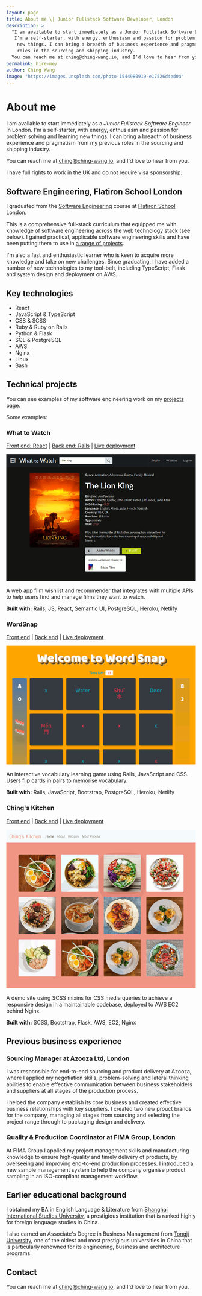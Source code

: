 ```yaml
---
layout: page
title: About me \| Junior Fullstack Software Developer, London
description: >
  "I am available to start immediately as a Junior Fullstack Software Engineer in London.
   I’m a self-starter, with energy, enthusiasm and passion for problem solving and learning
    new things. I can bring a breadth of business experience and pragmatism from my previous 
    roles in the sourcing and shipping industry.
  You can reach me at ching@ching-wang.io, and I’d love to hear from you."
permalink: hire-me/
author: Ching Wang
image: "https://images.unsplash.com/photo-1544980919-e17526d4ed0a"
---
```


# About me

I am available to start immediately as a _Junior Fullstack Software Engineer_ in London.
I'm a self-starter, with energy, enthusiasm and passion for problem solving and
learning new things. I can bring a breadth of business experience and pragmatism
from my previous roles in the sourcing and shipping industry.

You can reach me at [ching@ching-wang.io](mailto:ching@ching-wang.io), and I'd
love to hear from you.

I have full rights to work in the UK and do not require visa sponsorship.

## Software Engineering, Flatiron School London

I graduated from the
[Software Engineering](https://flatironschool.com/career-courses/coding-bootcamp/london)
course at [Flatiron School London](https://flatironschool.com/campuses/london).

This is a comprehensive full-stack curriculum that equipped me with knowledge of
software engineering across the web technology stack (see below). I gained
practical, applicable software engineering skills and have been putting them to
use in [a range of projects](/projects).

I'm also a fast and enthusiastic learner who is keen to acquire more knowledge
and take on new challenges. Since graduating, I have added a number of new
technologies to my tool-belt, including TypeScript, Flask and system design and
deployment on AWS.

## Key technologies

- React
- JavaScript & TypeScript
- CSS & SCSS
- Ruby & Ruby on Rails
- Python & Flask
- SQL & PostgreSQL
- AWS
- Nginx
- Linux
- Bash

## Technical projects

You can see examples of my software engineering work on my [projects
page](/projects).

Some examples:

### What to Watch

[Front end: React](https://github.com/ching-wang/client-what-to-watch) \| [Back end: Rails](https://github.com/ching-wang/server-what-to-watch) \| [Live deployment](https://wattowatch.netlify.app/)

![What to Watch](/assets/img/what-to-watch.png)

A web app film wishlist and recommender that integrates with multiple APIs to
help users find and manage films they want to watch.

**Built with:** Rails, JS, React, Semantic UI, PostgreSQL, Heroku, Netlify

### WordSnap

[Front end](https://github.com/ching-wang/word-snap-front-end) \| [Back end](https://github.com/siapankina/word_snap_backend) \| [Live deployment](https://wordsnap.netlify.app/)

![WordSnap](/assets/img/word-snap.png)

An interactive vocabulary learning game using Rails, JavaScript and CSS. Users
flip cards in pairs to memorise vocabulary.

**Built with:** Rails, JavaScript, Bootstrap, PostgreSQL, Heroku, Netlify

### Ching's Kitchen

[Front end](https://github.com/ching-wang/chings-kitchen) \| [Back end](https://github.com/ching-wang/chings-kitchen) \| [Live deployment](http://chings-kitchen.ching-wang.io/)

![Ching's Kitchen](/assets/img/chings-kitchen.png)

A demo site using SCSS mixins for CSS media queries to achieve a responsive
design in a maintainable codebase, deployed to AWS EC2 behind Nginx.

**Built with:** SCSS, Bootstrap, Flask, AWS, EC2, Nginx

## Previous business experience

### Sourcing Manager at Azooza Ltd, London

I was responsible for end-to-end sourcing and product delivery at Azooza, where
I applied my negotiation skills, problem-solving and lateral thinking abilities
to enable effective communication between business stakeholders and suppliers at
all stages of the production process.

I helped the company establish its core business and created effective business
relationships with key suppliers. I created two new prouct brands for the
company, managing all stages from sourcing and selecting the project range
through to packaging design and delivery.

### Quality & Production Coordinator at FIMA Group, London

At FIMA Group I applied my project management skills and manufacturing knowledge
to ensure high-quality and timely delivery of products, by overseeing and
improving end-to-end production processes. I introduced a new sample management
system to help the company organise product sampling in an ISO-compliant
management workflow.

## Earlier educational background

I obtained my BA in English Language & Literature from [Shanghai International
Studies
University](https://en.wikipedia.org/wiki/Shanghai_International_Studies_University),
a prestigious institution that is ranked highly for foreign language studies in
China.

I also earned an Associate's Degree in Business Management from [Tongji
University](https://en.wikipedia.org/wiki/Tongji_University), one of the oldest
and most prestigious universities in China that is particularly renowned for its
engineering, business and architecture programs.

## Contact

You can reach me at [ching@ching-wang.io](mailto:ching@ching-wang.io), and I'd
love to hear from you.
